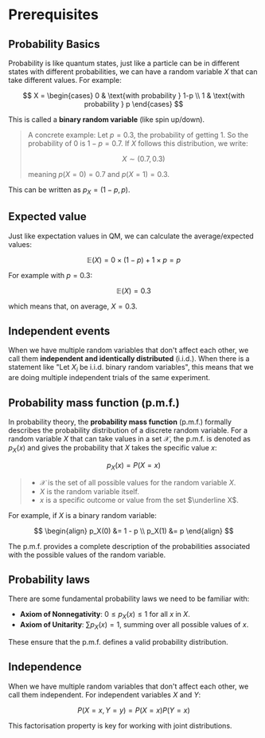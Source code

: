 # Prerequisites

## Probability Basics

Probability is like quantum states, just like a particle can be in different states with different probabilities, we can have a random variable $X$ that can take different values. For example:

$$
X = \begin{cases}
0 & \text{with probability } 1-p \\
1 & \text{with probability } p
\end{cases}
$$

This is called a **binary random variable** (like spin up/down).

> A concrete example: Let $p = 0.3$, the probability of getting $1$. So the probability of $0$ is $1 - p = 0.7$. If $X$ follows this distribution, we write:
>
> $$X \sim (0.7, 0.3)$$
>
> meaning $p(X=0) = 0.7$ and $p(X=1) = 0.3$.

This can be written as $p_X = (1-p, p)$.

## Expected value

Just like expectation values in QM, we can calculate the average/expected values:

$$
\mathbb E(X) = 0 \times (1-p) + 1 \times p = p
$$

For example with $p = 0.3$:

$$
\mathbb E(X) = 0.3
$$

which means that, on average, $X = 0.3$.

## Independent events

When we have multiple random variables that don't affect each other, we call them **independent and identically distributed** (i.i.d.). When there is a statement like "Let $X_i$ be i.i.d. binary random variables", this means that we are doing multiple independent trials of the same experiment.

## Probability mass function (p.m.f.)

In probability theory, the **probability mass function** (p.m.f.) formally describes the probability distribution of a discrete random variable. For a random variable $X$ that can take values in a set $\mathcal X$, the p.m.f. is denoted as $p_X(x)$ and gives the probability that $X$ takes the specific value $x$:

$$
p_X(x) = P(X = x)
$$

> - $\mathcal X$ is the set of all possible values for the random variable $X$.
> - $X$ is the random variable itself.
> - $x$ is a specific outcome or value from the set $\underline X$.

For example, if $X$ is a binary random variable:

$$
\begin{align}
p_X(0) &= 1 - p \\
p_X(1) &= p
\end{align}
$$

The p.m.f. provides a complete description of the probabilities associated with the possible values of the random variable.

## Probability laws

There are some fundamental probability laws we need to be familiar with:

- **Axiom of Nonnegativity**: $0 \le p_X(x) \le 1$ for all $x$ in $X$.
- **Axiom of Unitarity**: $\sum p_X(x) = 1$, summing over all possible values of $x$.

These ensure that the p.m.f. defines a valid probability distribution.

## Independence

When we have multiple random variables that don't affect each other, we call them independent. For independent variables $X$ and $Y$:

$$
P(X = x, Y=y) = P(X=x) P(Y=x)
$$

This factorisation property is key for working with joint distributions.
